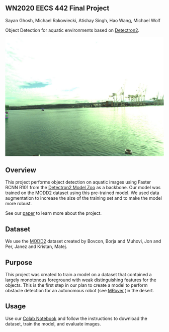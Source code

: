 ## WN2020 EECS 442 Final Project

Sayan Ghosh, Michael Rakowiecki, Atishay Singh, Hao Wang, Michael Wolf

Object Detection for aquatic environments based on [Detectron2](https://github.com/facebookresearch/detectron2).

<div align="center">
  <img src="https://github.com/wolfm/Obstacle-Detection-442/blob/master/evaluations/baseline/baseline_800iter_custom_coco_eval_image1.png?raw=true"/>
</div>

## Overview

This project performs object detection on aquatic images using Faster RCNN R101 from the 
[Detectron2 Model Zoo](https://github.com/facebookresearch/detectron2/blob/master/MODEL_ZOO.md) as a backbone. 
Our model was trained on the MODD2 dataset using this pre-trained model. We used data augmentation to increase the size of the training set and to make the model more robust.

See our [paper](https://github.com/wolfm/Obstacle-Detection-442)
to learn more about the project.

## Dataset

We use the [MODD2](https://box.vicos.si/borja/viamaro/index.html) dataset created by Bovcon, Borja and Muhovi, Jon and Per, Janez and Kristan, Matej.

## Purpose

This project was created to train a model on a dataset that contained a largely monotonous foreground with weak distinguishing features for the
objects. This is the first step in our plan to create a model to perform obstacle detection for an autonomous robot (see [MRover](https://mrover.org/) )in the desert.

## Usage

Use our [Colab Notebook](https://colab.research.google.com/drive/1n6rM13qGCFwbL3Fss1goBc-RVrrkXqHR) and follow the instructions to download the dataset, train the model, and evaluate images.